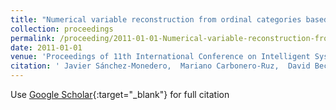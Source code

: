 ```yaml
---
title: "Numerical variable reconstruction from ordinal categories based on probability distributions"
collection: proceedings
permalink: /proceeding/2011-01-01-Numerical-variable-reconstruction-from-ordinal-categories-based-on-probability-distributions
date: 2011-01-01
venue: 'Proceedings of 11th International Conference on Intelligent Systems Design andApplications (ISDA 2011)'
citation: ' Javier Sánchez-Monedero,  Mariano Carbonero-Ruz,  David Becerra-Alonso,  Francisco José Martínez-Estudillo,  Pedro Antonio Gutiérrez,  César Hervás-Martínez, &quot;Numerical variable reconstruction from ordinal categories based on probability distributions.&quot; Proceedings of 11th International Conference on Intelligent Systems Design andApplications (ISDA 2011), 2011, pp.1182-1187.'
---
```

Use [Google Scholar](https://scholar.google.com/scholar?q=Numerical+variable+reconstruction+from+ordinal+categories+based+on+probability+distributions){:target="_blank"} for full citation